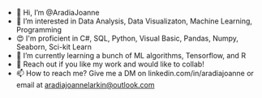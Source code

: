 - 👋 Hi, I’m @AradiaJoanne
- 👀 I’m interested in Data Analysis, Data Visualizaton, Machine Learning, Programming
- 😍 I'm proficient in C#, SQL, Python, Visual Basic, Pandas, Numpy, Seaborn, Sci-kit Learn
- 🌱 I’m currently learning a bunch of ML algorithms, Tensorflow, and R 
- 💞️ Reach out if you like my work and would like to collab! 
- 📫 How to reach me? Give me a DM on linkedin.com/in/aradiajoanne or email at aradiajoannelarkin@outlook.com

<!---
AradiaJoanne/AradiaJoanne is a ✨ special ✨ repository because its `README.md` (this file) appears on your GitHub profile.
You can click the Preview link to take a look at your changes.
--->
